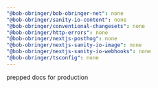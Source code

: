 ```yaml
---
"@bob-obringer/bob-obringer-net": none
"@bob-obringer/sanity-io-content": none
"@bob-obringer/conventional-changesets": none
"@bob-obringer/http-errors": none
"@bob-obringer/nextjs-posthog": none
"@bob-obringer/nextjs-sanity-io-image": none
"@bob-obringer/nextjs-sanity-io-webhooks": none
"@bob-obringer/tsconfig": none
---
```


prepped docs for production
